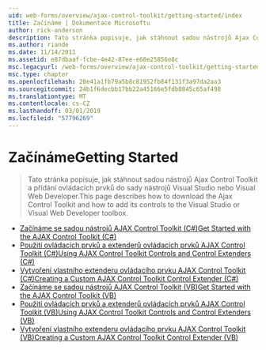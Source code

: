 ```yaml
---
uid: web-forms/overview/ajax-control-toolkit/getting-started/index
title: Začínáme | Dokumentace Microsoftu
author: rick-anderson
description: Tato stránka popisuje, jak stáhnout sadou nástrojů Ajax Control Toolkit a přidání ovládacích prvků do sady nástrojů Visual Studio nebo Visual Web Developer.
ms.author: riande
ms.date: 11/14/2011
ms.assetid: e87dbaaf-fcbe-4e42-87ee-e60e25856e8c
msc.legacyurl: /web-forms/overview/ajax-control-toolkit/getting-started
msc.type: chapter
ms.openlocfilehash: 20e41a1fb79a5b8c81952fb84f131f3a97da2aa3
ms.sourcegitcommit: 24b1f6decbb17bb22a45166e5fdb0845c65af498
ms.translationtype: MT
ms.contentlocale: cs-CZ
ms.lasthandoff: 03/01/2019
ms.locfileid: "57796269"
---
```

<a name="getting-started"></a><span data-ttu-id="9b5e4-103">Začínáme</span><span class="sxs-lookup"><span data-stu-id="9b5e4-103">Getting Started</span></span>
====================
> <span data-ttu-id="9b5e4-104">Tato stránka popisuje, jak stáhnout sadou nástrojů Ajax Control Toolkit a přidání ovládacích prvků do sady nástrojů Visual Studio nebo Visual Web Developer.</span><span class="sxs-lookup"><span data-stu-id="9b5e4-104">This page describes how to download the Ajax Control Toolkit and how to add its controls to the Visual Studio or Visual Web Developer toolbox.</span></span>


- [<span data-ttu-id="9b5e4-105">Začínáme se sadou nástrojů AJAX Control Toolkit (C#)</span><span class="sxs-lookup"><span data-stu-id="9b5e4-105">Get Started with the AJAX Control Toolkit (C#)</span></span>](get-started-with-the-ajax-control-toolkit-cs.md)
- [<span data-ttu-id="9b5e4-106">Použití ovládacích prvků a extenderů ovládacích prvků AJAX Control Toolkit (C#)</span><span class="sxs-lookup"><span data-stu-id="9b5e4-106">Using AJAX Control Toolkit Controls and Control Extenders (C#)</span></span>](using-ajax-control-toolkit-controls-and-control-extenders-cs.md)
- [<span data-ttu-id="9b5e4-107">Vytvoření vlastního extenderu ovládacího prvku AJAX Control Toolkit (C#)</span><span class="sxs-lookup"><span data-stu-id="9b5e4-107">Creating a Custom AJAX Control Toolkit Control Extender (C#)</span></span>](creating-a-custom-ajax-control-toolkit-control-extender-cs.md)
- [<span data-ttu-id="9b5e4-108">Začínáme se sadou nástrojů AJAX Control Toolkit (VB)</span><span class="sxs-lookup"><span data-stu-id="9b5e4-108">Get Started with the AJAX Control Toolkit (VB)</span></span>](get-started-with-the-ajax-control-toolkit-vb.md)
- [<span data-ttu-id="9b5e4-109">Použití ovládacích prvků a extenderů ovládacích prvků AJAX Control Toolkit (VB)</span><span class="sxs-lookup"><span data-stu-id="9b5e4-109">Using AJAX Control Toolkit Controls and Control Extenders (VB)</span></span>](using-ajax-control-toolkit-controls-and-control-extenders-vb.md)
- [<span data-ttu-id="9b5e4-110">Vytvoření vlastního extenderu ovládacího prvku AJAX Control Toolkit (VB)</span><span class="sxs-lookup"><span data-stu-id="9b5e4-110">Creating a Custom AJAX Control Toolkit Control Extender (VB)</span></span>](creating-a-custom-ajax-control-toolkit-control-extender-vb.md)
